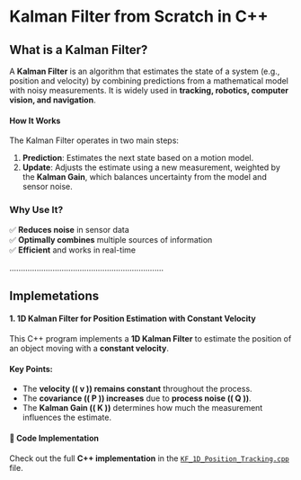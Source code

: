 # Kalman Filter from Scratch in C++

## What is a Kalman Filter?  
A **Kalman Filter** is an algorithm that estimates the state of a system (e.g., position and velocity) by combining predictions from a mathematical model with noisy measurements. It is widely used in **tracking, robotics, computer vision, and navigation**.

#### How It Works  
The Kalman Filter operates in two main steps:  

1. **Prediction**: Estimates the next state based on a motion model.  
2. **Update**: Adjusts the estimate using a new measurement, weighted by the **Kalman Gain**, which balances uncertainty from the model and sensor noise.  

### Why Use It?  
✅ **Reduces noise** in sensor data  
✅ **Optimally combines** multiple sources of information  
✅ **Efficient** and works in real-time  

....................................................................
## Implemetations 

#### 1. 1D Kalman Filter for Position Estimation with Constant Velocity  
This C++ program implements a **1D Kalman Filter** to estimate the position of an object moving with a **constant velocity**.  

#### Key Points:  
- The **velocity (\( v \)) remains constant** throughout the process.  
- The **covariance (\( P \)) increases** due to **process noise (\( Q \))**.  
- The **Kalman Gain (\( K \))** determines how much the measurement influences the estimate.  

#### 🚀 Code Implementation  
Check out the full **C++ implementation** in the [`KF_1D_Position_Tracking.cpp`](./KF_1D_Position_Tracking.cpp) file.  
